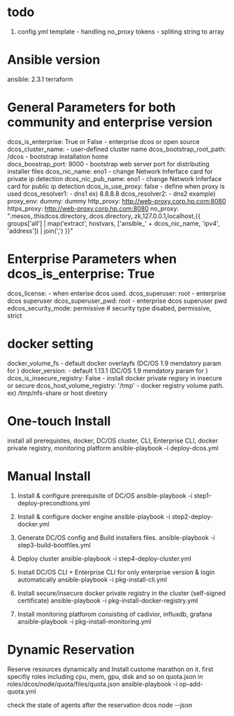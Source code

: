 # todo 
1) config.yml template - handling no_proxy tokens - spliting string to array

# Ansible version 
ansible:  2.3.1
terraform 

# General Parameters for both community and enterprise version 
dcos_is_enterprise: True or False - enterprise dcos or open source 
dcos_cluster_name:               - user-defined cluster name
dcos_bootstrap_root_path: /dcos  - bootstrap installation home   
docs_boostrap_port: 9000         - bootstrap web server port for distributing installer files 
dcos_nic_name: eno1              - change Network Inferface card for private ip detection 
dcos_nic_pub_name: eno1          - change Network Inferface card for public ip detection 
dcos_is_use_proxy: false         - define when proxy is used 
dcos_resolver1:                  - dns1 ex) 8.8.8.8
dcos_resolver2:                  - dns2 
example)
proxy_env:
  dummy: dummy
  http_proxy: http://web-proxy.corp.hp.com:8080
  https_proxy: http://web-proxy.corp.hp.com:8080
  no_proxy: ".mesos,.thisdcos.directory,.dcos.directory,.zk,127.0.0.1,localhost,{{ groups['all'] | map('extract', hostvars, ['ansible_' + dcos_nic_name, 'ipv4', 'address']) | join(',') }}"


# Enterprise Parameters when dcos_is_enterprise: True
dcos_license: <license>          - when enterise dcos used.
dcos_superuser: root             - enterprise dcos superuser
dcos_superuser_pwd: root         - enterprise dcos superuser pwd
edcos_security_mode: permissive  # security type  disabed, permissive, strict 


# docker setting 
docker_volume_fs                  - default docker overlayfs (DC/OS 1.9 mendatory param for )
docker_version:                   - default 1.13.1 (DC/OS 1.9 mendatory param for )
dcos_is_insecure_registry: False  - install docker private regisry in insecure or secure 
dcos_host_volume_registry: '/tmp' - docker registry volume path. ex) /tmp/nfs-share or host diretory 


# One-touch Install  
install all prerequistes, docker, DC/OS cluster, CLI, Enterprise CLI, docker private registry, monitoring platform 
 ansible-playbook -i <inventory file> deploy-dcos.yml 


# Manual Install 
1) Install & configure prerequisite of DC/OS
 ansible-playbook -i <inventory file> step1-deploy-precondtions.yml 

2) Install & configure docker engine 
 ansible-playbook -i <inventory file> step2-deploy-docker.yml 

3) Generate DC/OS config and Build installers files.
 ansible-playbook -i <inventory file> step3-build-bootfiles.yml

4) Deploy cluster 
 ansible-playbook -i <inventory file> step4-deploy-cluster.yml 

5) Install DC/OS CLI + Enterprise CLI for only enterprise version & login automatically 
 ansible-playbook -i <inventory file> pkg-install-cli.yml 

6) Install secure/insecure docker private registry in the cluster (self-signed certificate)
 ansible-playbook -i <inventory file> pkg-install-docker-registry.yml 

6) Install monitoring platforom consisting of cadivior, influxdb, grafana 
 ansible-playbook -i <inventory file> pkg-install-monitoring.yml 


# Dynamic Reservation 
Reserve resources dynamically and Install custome marathon on it.
first specifiy roles including cpu, mem, gpu, disk and so on  quota.json in roles/dcos/node/quota/files/quota.json 
ansible-playbook -i <inventory file> op-add-quota.yml 

check the state of agents after the reservation 
dcos node --json